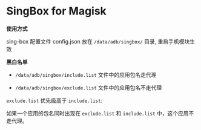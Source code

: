 # SingBox for Magisk

**使用方式**

sing-box 配置文件 config.json 放在 `/data/adb/singbox/` 目录, 重启手机模块生效



**黑白名单**

- `/data/adb/singbox/include.list` 文件中的应用包名走代理

- `/data/adb/singbox/exclude.list` 文件中的应用包名不走代理

`exclude.list` 优先级高于 `include.list`:

如果一个应用的包名同时出现在 `exclude.list` 和 `include.list` 中，这个应用不走代理。
